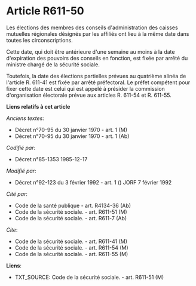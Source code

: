 # Article R611-50

Les élections des membres des conseils d'administration des caisses mutuelles régionales désignés par les affiliés ont lieu à
la même date dans toutes les circonscriptions. 

Cette date, qui doit être antérieure d'une semaine au moins à la date d'expiration des pouvoirs des conseils en fonction, est
fixée par arrêté du ministre chargé de la sécurité sociale. 

Toutefois, la date des élections partielles prévues au quatrième alinéa de l'article R. 611-41 est fixée par arrêté
préfectoral. Le préfet compétent pour fixer cette date est celui qui est appelé à présider la commission d'organisation
électorale prévue aux articles R. 611-54 et R. 611-55.

**Liens relatifs à cet article**

_Anciens textes_:

  - Décret n°70-95 du 30 janvier 1970 - art. 1 (M)
  - Décret n°70-95 du 30 janvier 1970 - art. 1 (Ab)

_Codifié par_:

  - Décret n°85-1353 1985-12-17

_Modifié par_:

  - Décret n°92-123 du 3 février 1992 - art. 1 () JORF 7 février 1992

_Cité par_:

  - Code de la santé publique - art. R4134-36 (Ab)
  - Code de la sécurité sociale. - art. R611-51 (M)
  - Code de la sécurité sociale. - art. R611-7 (Ab)

_Cite_:

  - Code de la sécurité sociale. - art. R611-41 (M)
  - Code de la sécurité sociale. - art. R611-54 (M)
  - Code de la sécurité sociale. - art. R611-55 (M)

**Liens**:

  - TXT_SOURCE: Code de la sécurité sociale. - art. R611-51 (M)
